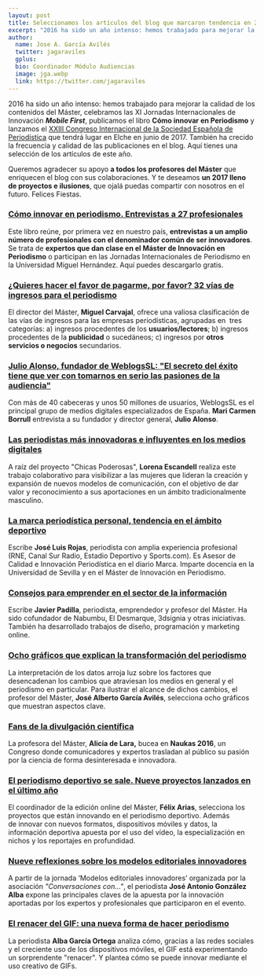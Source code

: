 ```yaml
---
layout: post
title: Seleccionamos los artículos del blog que marcaron tendencia en 2016
excerpt: "2016 ha sido un año intenso: hemos trabajado para mejorar la calidad de los contenidos del Máster, celebramos las XI Jornadas Internacionales de Innovación Mobile First, publicamos el libro Cómo innovar en Periodismo y lanzamos el XXIII Congreso Internacional de la Sociedad Española de Periodística que tendrá lugar en Elche en junio de 2017. También ha crecido la frecuencia y calidad de las publicaciones en el blog. Aquí tienes una selección de los artículos de este año."
author:
  name: Jose A. García Avilés
  twitter: jagaraviles
  gplus:  
  bio: Coordinador Módulo Audiencias
  image: jga.webp
  link: https://twitter.com/jagaraviles
---
```

2016 ha sido un año intenso: hemos trabajado para mejorar la calidad de los contenidos del Máster, celebramos las XI Jornadas Internacionales de Innovación **_Mobile First_**, publicamos el libro **Cómo innovar en Periodismo** y lanzamos el [XXIII Congreso Internacional de la Sociedad Española de Periodística](http://sep2017.umh.es/) que tendrá lugar en Elche en junio de 2017. También ha crecido la frecuencia y calidad de las publicaciones en el blog. Aquí tienes una selección de los artículos de este año. 

Queremos agradecer su apoyo **a todos los profesores del Máster** que enriquecen el blog con sus colaboraciones. Y te deseamos **un 2017 lleno de proyectos e ilusiones**, que ojalá puedas compartir con nosotros en el futuro. Felices Fiestas.

### [Cómo innovar en periodismo. Entrevistas a 27 profesionales](http://mip.umh.es/blog/2016/10/26/manual-libro-como-innovar-periodismo/)

Este libro reúne, por primera vez en nuestro país, **entrevistas a un amplio número de profesionales con el denominador común de ser innovadores**. Se trata de **expertos que dan clase en el Máster de Innovación en Periodismo** o participan en las Jornadas Internacionales de Periodismo en la Universidad Miguel Hernández. Aquí puedes descargarlo gratis.

### [¿Quieres hacer el favor de pagarme, por favor? 32 vías de ingresos para el periodismo](http://mip.umh.es/blog/2016/01/31/vias-ingresos-periodismo-monetizacion/)

El director del Máster, **Miguel Carvajal**, ofrece una valiosa clasificación de las vías de ingresos para las empresas periodísticas, agrupadas en  tres categorías: a) ingresos procedentes de los **usuarios/lectores**; b) ingresos procedentes de la **publicidad** o sucedáneos; c) ingresos por **otros servicios o negocios** secundarios.

### [Julio Alonso, fundador de WeblogsSL: "El secreto del éxito tiene que ver con tomarnos en serio las pasiones de la audiencia"](http://mip.umh.es/blog/2016/10/09/julio-alonso-exito-weblogsl/)

Con más de 40 cabeceras y unos 50 millones de usuarios, WeblogsSL es el principal grupo de medios digitales especializados de España. **Mari Carmen Borrull** entrevista a su fundador y director general, **Julio Alonso**. 

### [Las periodistas más innovadoras e influyentes en los medios digitales](http://mip.umh.es/blog/2016/03/19/mujeres-periodistas-innovadoras-tres/)

A raíz del proyecto "Chicas Poderosas", **Lorena Escandell** realiza este trabajo colaborativo para visibilizar a las mujeres que lideran la creación y expansión de nuevos modelos de comunicación, con el objetivo de dar valor y reconocimiento a sus aportaciones en un ámbito tradicionalmente masculino.

### [La marca periodística personal, tendencia en el ámbito deportivo](http://mip.umh.es/blog/2016/11/21/marca-periodistica-tendencia-ambito-deportivo/)

Escribe **José Luis Rojas**, periodista con amplia experiencia profesional (RNE, Canal Sur Radio, Estadio Deportivo y Sports.com). Es Asesor de Calidad e Innovación Periodística en el diario Marca. Imparte docencia en la Universidad de Sevilla y en el Máster de Innovación en Periodismo.

### [Consejos para emprender en el sector de la información](http://mip.umh.es/blog/2016/10/23/claves-emprender-javier-padilla-dos/)

Escribe **Javier Padilla**, periodista, emprendedor y profesor del Máster. Ha sido cofundador de Nabumbu, El Desmarque, 3dsignia y otras iniciativas. También ha desarrollado trabajos de diseño, programación y marketing online.

### [Ocho gráficos que explican la transformación del periodismo](http://mip.umh.es/blog/2016/06/17/graficos-transformacion-periodismo/)

La interpretación de los datos arroja luz sobre los factores que desencadenan los cambios que atraviesan los medios en general y el periodismo en particular. Para ilustrar el alcance de dichos cambios, el profesor del Máster, **José Alberto García Avilés**, selecciona ocho gráficos que muestran aspectos clave.

### [Fans de la divulgación científica](http://mip.umh.es/blog/2016/09/25/fans-divulgacion-cientifica/)

La profesora del Máster, **Alicia de Lara,** bucea en **Naukas 2016**, un Congreso donde comunicadores y expertos trasladan al público su pasión por la ciencia de forma desinteresada e innovadora.

### [El periodismo deportivo se sale. Nueve proyectos lanzados en el último año](http://mip.umh.es/blog/2016/02/13/periodismo-deportivo-nuevos-proyectos/)

El coordinador de la edición online del Máster, **Félix Arias**, selecciona los proyectos que están innovando en el periodismo deportivo. Además de innovar con nuevos formatos, dispositivos móviles y datos, la información deportiva apuesta por el uso del vídeo, la especialización en nichos y los reportajes en profundidad.

### [Nueve reflexiones sobre los modelos editoriales innovadores](http://mip.umh.es/blog/2016/06/12/modelos-editoriales-innovadores/)

A partir de la jornada ‘Modelos editoriales innovadores’ organizada por la asociación _"Conversaciones con…"_, el periodista **José Antonio González Alba** expone las principales claves de la apuesta por la innovación aportadas por los expertos y profesionales que participaron en el evento.

### [El renacer del GIF: una nueva forma de hacer periodismo](http://mip.umh.es/blog/2016/03/12/periodismo-renacer-gifs/)

La periodista **Alba García Ortega** analiza cómo, gracias a las redes sociales y el creciente uso de los dispositivos móviles, el GIF está experimentando un sorprendente "renacer". Y plantea cómo se puede innovar mediante el uso creativo de GIFs.

